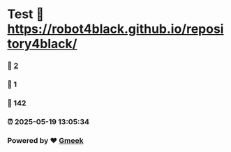 # Test :link: https://robot4black.github.io/repository4black/ 
### :page_facing_up: [2](https://robot4black.github.io/repository4black//tag.html) 
### :speech_balloon: 1 
### :hibiscus: 142 
### :alarm_clock: 2025-05-19 13:05:34 
### Powered by :heart: [Gmeek](https://github.com/Meekdai/Gmeek)
